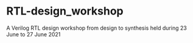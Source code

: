 # RTL-design_workshop
A Verilog RTL design workshop from design to synthesis held during 23 June to 27 June 2021
